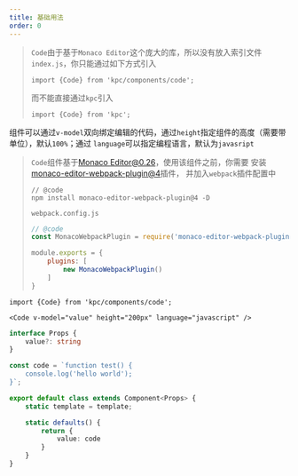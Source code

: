 ```yaml
---
title: 基础用法
order: 0
---
```


> `Code`由于基于`Monaco Editor`这个庞大的库，所以没有放入索引文件`index.js`，你只能通过如下方式引入
>
> `import {Code} from 'kpc/components/code';`
>
> 而不能直接通过`kpc`引入
>
> `import {Code} from 'kpc';`

组件可以通过`v-model`双向绑定编辑的代码，通过`height`指定组件的高度（需要带单位），默认`100%`；通过
`language`可以指定编程语言，默认为`javasript`

> `Code`组件基于[Monaco Editor@0.26](https://github.com/Microsoft/monaco-editor)，使用该组件之前，你需要
> 安装[monaco-editor-webpack-plugin@4](https://github.com/Microsoft/monaco-editor-webpack-plugin)插件，
> 并加入`webpack`插件配置中
> 
> ```shell
> // @code
> npm install monaco-editor-webpack-plugin@4 -D
> ```
> `webpack.config.js`
> ```js
> // @code
> const MonacoWebpackPlugin = require('monaco-editor-webpack-plugin');
>
> module.exports = {
>     plugins: [
>         new MonacoWebpackPlugin()
>     ]
> }
> ```

```vdt
import {Code} from 'kpc/components/code';

<Code v-model="value" height="200px" language="javascript" />
```

```ts
interface Props {
    value?: string
}

const code = `function test() {
    console.log('hello world');
}`;

export default class extends Component<Props> {
    static template = template;

    static defaults() {
        return {
            value: code
        }
    }
}
```
